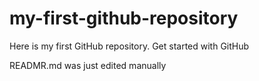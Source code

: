 # my-first-github-repository
Here is my first GitHub repository. Get started with GitHub

READMR.md was just edited manually
